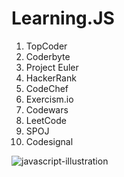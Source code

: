 # Learning.JS

1. TopCoder
2. Coderbyte
3. Project Euler
4. HackerRank
5. CodeChef
6. Exercism.io
7. Codewars
8. LeetCode
9. SPOJ
10. Codesignal 







![javascript-illustration](https://user-images.githubusercontent.com/32854050/88829816-69197b80-d1cd-11ea-83ff-4c3eb4f31dc8.png)

